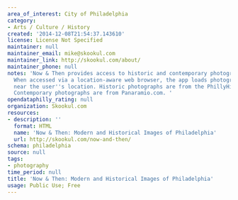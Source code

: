 ```yaml
---
area_of_interest: City of Philadelphia
category:
- Arts / Culture / History
created: '2014-12-08T21:54:37.143610'
license: License Not Specified
maintainer: null
maintainer_email: mike@skookul.com
maintainer_link: http://skookul.com/about/
maintainer_phone: null
notes: 'Now & Then provides access to historic and contemporary photographs of Philadelphia.
  When accessed via a location-aware web browser, the app loads photographs taken
  near the user''s location. Historic photographs are from the PhillyHistory.org database.
  Contemporary photographs are from Panaramio.com. '
opendataphilly_rating: null
organization: Skookul.com
resources:
- description: ''
  format: HTML
  name: 'Now & Then: Modern and Historical Images of Philadelphia'
  url: http://skookul.com/now-and-then/
schema: philadelphia
source: null
tags: 
- photography
time_period: null
title: 'Now & Then: Modern and Historical Images of Philadelphia'
usage: Public Use; Free
---
```

